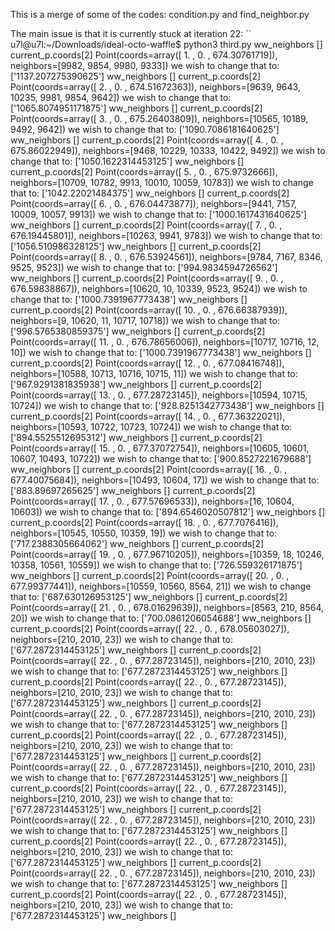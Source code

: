 This is a merge of some of the codes: condition.py and find_neighbor.py

The main issue is that it is currently stuck at iteration 22:
``
u7l@u7l:~/Downloads/ideal-octo-waffle$ python3 third.py
ww_neighbors []
current_p.coords[2] Point(coords=array([  1.        ,   0.        , 674.30761719]), neighbors=[9982, 9854, 9980, 9333]) we wish to change that to: ['1137.207275390625']
ww_neighbors []
current_p.coords[2] Point(coords=array([  2.        ,   0.        , 674.51672363]), neighbors=[9639, 9643, 10235, 9981, 9854, 9642]) we wish to change that to: ['1065.8074951171875']
ww_neighbors []
current_p.coords[2] Point(coords=array([  3.        ,   0.        , 675.26403809]), neighbors=[10565, 10189, 9492, 9642]) we wish to change that to: ['1090.7086181640625']
ww_neighbors []
current_p.coords[2] Point(coords=array([  4.        ,   0.        , 675.86022949]), neighbors=[9468, 10229, 10333, 10422, 9492]) we wish to change that to: ['1050.1622314453125']
ww_neighbors []
current_p.coords[2] Point(coords=array([  5.       ,   0.       , 675.9732666]), neighbors=[10709, 10782, 9913, 10010, 10059, 10783]) we wish to change that to: ['1042.22021484375']
ww_neighbors []
current_p.coords[2] Point(coords=array([  6.        ,   0.        , 676.04473877]), neighbors=[9441, 7157, 10009, 10057, 9913]) we wish to change that to: ['1000.1617431640625']
ww_neighbors []
current_p.coords[2] Point(coords=array([  7.        ,   0.        , 676.19445801]), neighbors=[10263, 9941, 9783]) we wish to change that to: ['1056.510986328125']
ww_neighbors []
current_p.coords[2] Point(coords=array([  8.        ,   0.        , 676.53924561]), neighbors=[9784, 7167, 8346, 9525, 9523]) we wish to change that to: ['994.9834594726562']
ww_neighbors []
current_p.coords[2] Point(coords=array([  9.        ,   0.        , 676.59838867]), neighbors=[10620, 10, 10339, 9523, 9524]) we wish to change that to: ['1000.7391967773438']
ww_neighbors []
current_p.coords[2] Point(coords=array([ 10.        ,   0.        , 676.66387939]), neighbors=[9, 10620, 11, 10717, 10718]) we wish to change that to: ['996.5765380859375']
ww_neighbors []
current_p.coords[2] Point(coords=array([ 11.        ,   0.        , 676.78656006]), neighbors=[10717, 10716, 12, 10]) we wish to change that to: ['1000.7391967773438']
ww_neighbors []
current_p.coords[2] Point(coords=array([ 12.        ,   0.        , 677.08416748]), neighbors=[10588, 10713, 10716, 10715, 11]) we wish to change that to: ['967.9291381835938']
ww_neighbors []
current_p.coords[2] Point(coords=array([ 13.        ,   0.        , 677.28723145]), neighbors=[10594, 10715, 10724]) we wish to change that to: ['928.8251342773438']
ww_neighbors []
current_p.coords[2] Point(coords=array([ 14.        ,   0.        , 677.36322021]), neighbors=[10593, 10722, 10723, 10724]) we wish to change that to: ['894.5525512695312']
ww_neighbors []
current_p.coords[2] Point(coords=array([ 15.        ,   0.        , 677.37072754]), neighbors=[10605, 10601, 10607, 10493, 10722]) we wish to change that to: ['900.8527221679688']
ww_neighbors []
current_p.coords[2] Point(coords=array([ 16.        ,   0.        , 677.40075684]), neighbors=[10493, 10604, 17]) we wish to change that to: ['883.89697265625']
ww_neighbors []
current_p.coords[2] Point(coords=array([ 17.        ,   0.        , 677.57696533]), neighbors=[16, 10604, 10603]) we wish to change that to: ['894.6546020507812']
ww_neighbors []
current_p.coords[2] Point(coords=array([ 18.       ,   0.       , 677.7076416]), neighbors=[10545, 10550, 10359, 19]) we wish to change that to: ['717.2388305664062']
ww_neighbors []
current_p.coords[2] Point(coords=array([ 19.        ,   0.        , 677.96710205]), neighbors=[10359, 18, 10246, 10358, 10561, 10559]) we wish to change that to: ['726.559326171875']
ww_neighbors []
current_p.coords[2] Point(coords=array([ 20.        ,   0.        , 677.99377441]), neighbors=[10559, 10560, 8564, 21]) we wish to change that to: ['687.630126953125']
ww_neighbors []
current_p.coords[2] Point(coords=array([ 21.        ,   0.        , 678.01629639]), neighbors=[8563, 210, 8564, 20]) we wish to change that to: ['700.0861206054688']
ww_neighbors []
current_p.coords[2] Point(coords=array([ 22.        ,   0.        , 678.05603027]), neighbors=[210, 2010, 23]) we wish to change that to: ['677.2872314453125']
ww_neighbors []
current_p.coords[2] Point(coords=array([ 22.        ,   0.        , 677.28723145]), neighbors=[210, 2010, 23]) we wish to change that to: ['677.2872314453125']
ww_neighbors []
current_p.coords[2] Point(coords=array([ 22.        ,   0.        , 677.28723145]), neighbors=[210, 2010, 23]) we wish to change that to: ['677.2872314453125']
ww_neighbors []
current_p.coords[2] Point(coords=array([ 22.        ,   0.        , 677.28723145]), neighbors=[210, 2010, 23]) we wish to change that to: ['677.2872314453125']
ww_neighbors []
current_p.coords[2] Point(coords=array([ 22.        ,   0.        , 677.28723145]), neighbors=[210, 2010, 23]) we wish to change that to: ['677.2872314453125']
ww_neighbors []
current_p.coords[2] Point(coords=array([ 22.        ,   0.        , 677.28723145]), neighbors=[210, 2010, 23]) we wish to change that to: ['677.2872314453125']
ww_neighbors []
current_p.coords[2] Point(coords=array([ 22.        ,   0.        , 677.28723145]), neighbors=[210, 2010, 23]) we wish to change that to: ['677.2872314453125']
ww_neighbors []
current_p.coords[2] Point(coords=array([ 22.        ,   0.        , 677.28723145]), neighbors=[210, 2010, 23]) we wish to change that to: ['677.2872314453125']
ww_neighbors []
current_p.coords[2] Point(coords=array([ 22.        ,   0.        , 677.28723145]), neighbors=[210, 2010, 23]) we wish to change that to: ['677.2872314453125']
ww_neighbors []
current_p.coords[2] Point(coords=array([ 22.        ,   0.        , 677.28723145]), neighbors=[210, 2010, 23]) we wish to change that to: ['677.2872314453125']
ww_neighbors []
current_p.coords[2] Point(coords=array([ 22.        ,   0.        , 677.28723145]), neighbors=[210, 2010, 23]) we wish to change that to: ['677.2872314453125']
ww_neighbors []
